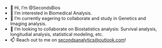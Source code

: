 - 👋 Hi, I’m @SecondsBios
- 👀 I’m interested in Biomedical Analysis.
- 🌱 I’m currently eagering to collaborate and study in Genetics and Imaging analysis.
- 💞️ I’m looking to collaborate on Biostatistics analysis: Survival analysis, longitudial analysis, statistical modeling, etc.
- 📫 Reach out to me on secondsanalytics@outlook.com!

<!---
SecondsBios/SecondsBios is a ✨ special ✨ repository because its `README.md` (this file) appears on your GitHub profile.
You can click the Preview link to take a look at your changes.
--->
